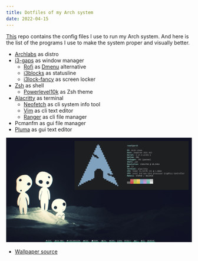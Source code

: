 ```yaml
---
title: Dotfiles of my Arch system
date: 2022-04-15
---
```


[This](https://github.com/iamrasel/arch-dots) repo contains the config files I use to run my Arch system. And here is the list of the programs I use to make the system proper and visually better.

- [Archlabs](https://archlabslinux.com/) as distro
- [i3-gaps](https://github.com/Airblader/i3) as window manager
  * [Rofi](https://github.com/davatorium/rofi) as [Dmenu](https://tools.suckless.org/dmenu/) alternative
  * [i3blocks](https://github.com/vivien/i3blocks) as statusline
  * [i3lock-fancy](https://github.com/meskarune/i3lock-fancy) as screen locker
- [Zsh](https://github.com/zsh-users/zsh) as shell
  * [Powerlevel10k](https://github.com/romkatv/powerlevel10k) as Zsh theme
- [Alacritty](https://github.com/alacritty/alacritty) as terminal
  * [Neofetch](https://github.com/dylanaraps/neofetch) as cli system info tool
  * [Vim](https://github.com/vim/vim) as cli text editor
  * [Ranger](https://github.com/ranger/ranger) as cli file manager
- Pcmanfm as gui file manager
- [Pluma](https://github.com/mate-desktop/pluma) as gui text editor

![My Archlabs Desktop](https://raw.githubusercontent.com/iamrasel/iamrasel.github.io/main/_posts/images/archlabs-desktop.png)
- [Wallpaper source](https://wallhaven.cc/w/4g9py3)